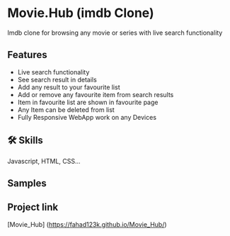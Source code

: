 

# Movie.Hub (imdb Clone)

Imdb clone for browsing any movie or series with live search functionality


## Features

- Live search functionality
- See search result in details
- Add any result to your favourite list 
- Add or remove any favourite item from search results
- Item in favourite list are shown in favourite page
- Any Item can be deleted from list
- Fully Responsive WebApp work on any Devices

## 🛠 Skills 
Javascript, HTML, CSS...


## Samples

<!-- ![App samples](./assets/samples/ss1.png)
![Movie.Hub samples](./assets/samples/ss2.png)
![Movie.Hub samples](./assets/samples/ss6.png)
![Movie.Hub samples](./assets/samples/ss3.png)
![Movie.Hub samples](./assets/samples/ss4.png)
![Movie.Hub samples](./assets/samples/ss5.png) -->

## Project link
[Movie_Hub]
(https://fahad123k.github.io/Movie_Hub/)